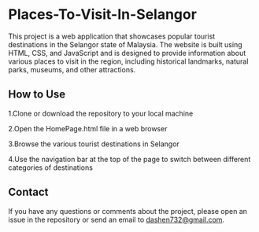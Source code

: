 # Places-To-Visit-In-Selangor
This project is a web application that showcases popular tourist destinations in the Selangor state of Malaysia. The website is built using HTML, CSS, and JavaScript and is designed to provide information about various places to visit in the region, including historical landmarks, natural parks, museums, and other attractions.

## How to Use

1.Clone or download the repository to your local machine

2.Open the HomePage.html file in a web browser

3.Browse the various tourist destinations in Selangor

4.Use the navigation bar at the top of the page to switch between different categories of destinations

## Contact

If you have any questions or comments about the project, please open an issue in the repository or send an email to dashen732@gmail.com.
